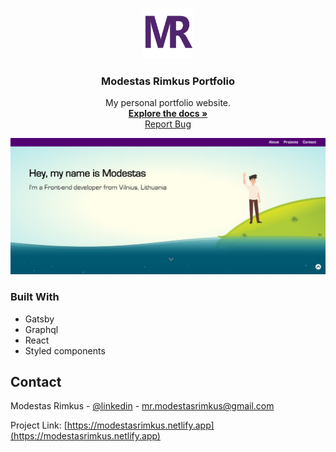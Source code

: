 <!-- PROJECT LOGO -->
<br />
<p align="center">
  <a href="https://modestasrimkus.netlify.app/">
    <img src="src/data/images/mr.png" alt="Logo" width="80" height="80">
  </a>

  <h3 align="center">Modestas Rimkus Portfolio</h3>

  <p align="center">
    My personal portfolio website. 
    <br />
    <a href="https://github.com/mopixels/portfolio"><strong>Explore the docs »</strong></a>
    <br />
    <a href="https://github.com/mopixels/portfolio/issues">Report Bug</a>
  </p>
</p>

<!-- ABOUT THE PROJECT -->

[![Product Name Screen Shot][product-screenshot]](https://modestasrimkus.netlify.app)

### Built With

- Gatsby
- Graphql
- React
- Styled components

<!-- CONTACT -->

## Contact

Modestas Rimkus - [@linkedin](https://www.linkedin.com/in/modestas-rimkus/) - mr.modestasrimkus@gmail.com

Project Link: [https://modestasrimkus.netlify.app](https://modestasrimkus.netlify.app)

<!-- MARKDOWN LINKS & IMAGES -->
<!-- https://www.markdownguide.org/basic-syntax/#reference-style-links -->

[product-screenshot]: src/data/images/screenshot.png
